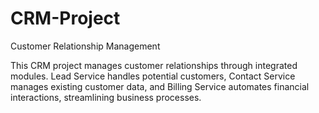 # CRM-Project
Customer Relationship Management

This CRM project manages customer relationships through integrated modules.  Lead Service handles potential customers, Contact Service manages existing customer data, and Billing Service automates financial interactions, streamlining business processes.
